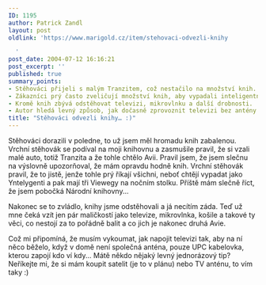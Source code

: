 ```yaml
---
ID: 1195
author: Patrick Zandl
layout: post
oldlink: 'https://www.marigold.cz/item/stehovaci-odvezli-knihy

  '
post_date: 2004-07-12 16:16:21
post_excerpt: ''
published: true
summary_points:
- Stěhováci přijeli s malým Tranzitem, což nestačilo na množství knih.
- Zákazníci prý často zveličují množství knih, aby vypadali inteligentně.
- Kromě knih zbývá odstěhovat televizi, mikrovlnku a další drobnosti.
- Autor hledá levný způsob, jak dočasně zprovoznit televizi bez antény.
title: "Stěhováci odvezli knihy… :)"
---
```


<p>
Stěhováci dorazili v poledne, to už jsem měl hromadu knih zabalenou. Vrchní stěhovák se podíval na moji knihovnu a zasmušile pravil, že si vzali malé auto, totiž Tranzita a že tohle chtělo Avii. Pravil jsem, že jsem slečnu na výslovně upozorňoval, že mám opravdu hodně knih. Vrchní stěhovák pravil, že to jistě, jenže tohle prý říkají všichni, neboť chtějí vypadat jako Yntelygenti a pak mají tři Viewegy na nočním stolku. Příště mám slečně říct, že jsem pobočká Národní knihovny... </p>
<p>
Nakonec se to zvládlo, knihy jsme odstěhovali a já necítím záda. Teď už mne čeká vzít jen pár maličkostí jako televize, mikrovlnka, košile a takové ty věci, co nestojí za to pořádně balit a co jich je nakonec druhá Avie. </p>
<p>
Což mi připomíná, že musím vykoumat, jak napojit televizi tak, aby na ní něco běželo, když v domě není společná anténa, pouze UPC kabelovka, kterou zapojí kdo ví kdy... Mátě někdo nějaký levný jednorázový tip? Neříkejte mi, že si mám koupit satelit (je to v plánu) nebo TV anténu, to vím taky :)</p>